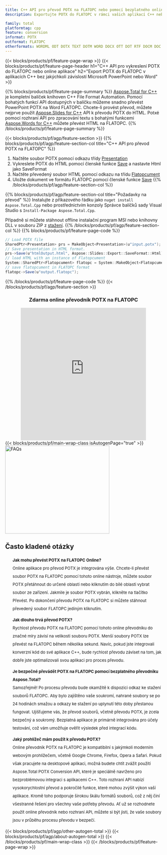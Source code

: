 ```yaml
---
title: C++ API pro převod POTX na FLATOPC nebo pomocí bezplatného online převodníku
description: Exportujte POTX do FLATOPC v rámci vašich aplikací C++ nebo online. Před integrací kódu rychle otestujte bezplatný online převodník POT na CSV.

family: total
platformtag: cpp
feature: conversion
informat: POTX
outformat: FLATOPC
otherformats: WORDML ODT DOTX TEXT DOTM WORD DOCX OTT DOT RTF DOCM DOC
---
```

{{< blocks/products/pf/feature-page-wrap >}}
{{< blocks/products/pf/feature-page-header h1="C++ API pro vykreslení POTX do FLATOPC nebo online aplikace" h2="Export POTX do FLATOPC v aplikacích C++ bez jakýchkoli závislostí Microsoft PowerPoint nebo Word" >}}

{{% blocks/products/pf/feature-page-summary %}}
[Aspose.Total for C++](https://products.aspose.com/total/cpp/) je kompletní balíček knihoven C++ File Format Automation. Pomocí bohatých funkcí API dostupných v balíčku můžeme snadno převést PowerPoint POTX na Word FLATOPC. Chcete-li provést převod, můžete nejprve použít [Aspose.Slides for C++](https://products.aspose.com/slides/cpp/) API k převodu POTX do HTML. Potxé pomocí rozhraní API pro zpracování textu s bohatými funkcemi [Aspose.Words for C++](https://products.aspose.com/words/cpp/) můžete převést HTML na FLATOPC. 
{{% /blocks/products/pf/feature-page-summary  %}}

{{< blocks/products/pf/agp/feature-section >}}
{{% blocks/products/pf/agp/feature-section-col title="C++ API pro převod POTX na FLATOPC" %}}
1. Načtěte soubor POTX pomocí odkazu třídy [Presentation](https://reference.aspose.com/slides/cpp/class/aspose.slides.presentation)
2. Vykreslete POTX do HTML pomocí členské funkce [Save](https://reference.aspose.com/slides/cpp/class/aspose.slides.presentation#afcd59ec697bf05c10f78c3869de2ec9e) a nastavte Html jako SaveFormat
3. Načtěte převedený soubor HTML pomocí odkazu na třídu [Flatopcument](https://reference.aspose.com/words/cpp/class/aspose.words.flatopcument)
4. Uložte dokument ve formátu FLATOPC pomocí členské funkce [Save](https://reference.aspose.com/words/cpp/class/aspose.words.flatopcument#save_string)
{{% /blocks/products/pf/agp/feature-section-col %}}

{{% blocks/products/pf/agp/feature-section-col title="Požadavky na převod" %}}
Instalujte z příkazového řádku jako ```nuget install Aspose.Total.Cpp``` nebo prostřednictvím konzoly Správce balíčků sady Visual Studio s ```Install-Package Aspose.Total.Cpp```.

Případně si můžete stáhnout offline instalační program MSI nebo knihovny DLL v souboru ZIP z [stažení](https://releases.aspose.comtotal/cpp).
{{% /blocks/products/pf/agp/feature-section-col %}}
{{% blocks/products/pf/feature-page-code %}}
```cs
// Load POTX file
SharedPtr<Presentation> prs = MakeObject<Presentation>(u"input.potx");
// Save presentation in HTML format.
prs->Save(u"htmlOutput.html", Aspose::Slides::Export::SaveFormat::Html);
// load HTML with an instance of Flatopcument
System::SharedPtr<Flatopcument> flatopc = System::MakeObject<Flatopcument>(u"htmlOutput.html");
// save flatopcument in FLATOPC format
flatopc->Save(u"output.flatopc"); 
```

{{% /blocks/products/pf/feature-page-code %}}
{{< /blocks/products/pf/agp/feature-section >}}

<div class="container-fluid agp-content bg-white aboutfile box-1 vh100 section nopbtm">
<div class=container>
<div class=row>
<div class="demobox tc col-md-12 padding-0" align="center">

<h3>Zdarma online převodník POTX na FLATOPC</h3>

<iframe style="border: none; height: 426px;" scrolling="no" src="https://total-conversion-app-65z5r2lp.qa.k8s.dynabic.com/?to=flatopc&from=potx" id="child-iframe" width="80%"></iframe>

</div></div>
</div></div>
{{< blocks/products/pf/main-wrap-class isAutogenPage="true" >}}
<style>.howtolist li{margin-right: 0!important;line-height: 26px;position: relative;margin-bottom: 10px;font-size: 13px;list-style-type: none;}</style>
<div class="col-md-12 tl bg-gray-dark howtolist section">
  <a class="anchor" name="faqpage"></a>
  <div class="container tl dflex" itemscope="" itemtype="https://schema.org/FAQPage">
      <div class="col-md-4 howtosectiongfx">
          <img class="social-panel-hide-on-mobile" src="https://www.groupdocs.cloud/templates/brand/images/groupdocs/conversion/groupdocs_conversion-brand.png" alt="FAQs" width="335" height="283">
      </div>
      <div class="howtosection col-md-8">
          <div>
              <h2>Často kladené otázky</h2>
              <ul>
                  <li itemscope="" itemprop="mainEntity" itemtype="https://schema.org/Question">
                      <div>
                          <span itemprop="name"><b>Jak mohu převést POTX na FLATOPC Online?</b></span>
                      </div>
                      <div itemscope="" itemprop="acceptedAnswer" itemtype="https://schema.org/Answer">
                          <span itemprop="text">Online aplikace pro převod POTX je integrována výše. Chcete-li převést soubor POTX na FLATOPC pomocí tohoto online nástroje, můžete soubor POTX přetáhnout do určené oblasti nebo kliknutím do bílé oblasti vybrat soubor ze zařízení. Jakmile je soubor POTX vybrán, klikněte na tlačítko Převést. Po dokončení převodu POTX na FLATOPC si můžete stáhnout převedený soubor FLATOPC jediným kliknutím.</span>
                      </div>
                  </li>
                  <li itemscope="" itemprop="mainEntity" itemtype="https://schema.org/Question">
                      <div>
                          <span itemprop="name"><b>Jak dlouho trvá převod POTX?</b></span>
                      </div>
                      <div itemscope="" itemprop="acceptedAnswer" itemtype="https://schema.org/Answer">
                          <span itemprop="text">Rychlost převodu POTX na FLATOPC pomocí tohoto online převodníku do značné míry závisí na velikosti souboru POTX. Menší soubory POTX lze převést na FLATOPC během několika sekund. Navíc, pokud jste integrovali konverzní kód do své aplikace C++, bude rychlost převodu záviset na tom, jak dobře jste optimalizovali svou aplikaci pro proces převodu.</span>
                      </div>
                  </li>
                  <li itemscope="" itemprop="mainEntity" itemtype="https://schema.org/Question">
                      <div>
                          <span itemprop="name"><b>Je bezpečné převádět POTX na FLATOPC pomocí bezplatného převodníku Aspose.Total?</b></span>
                      </div>
                      <div itemscope="" itemprop="acceptedAnswer" itemtype="https://schema.org/Answer">
                          <span itemprop="text">Samozřejmě! Po procesu převodu bude okamžitě k dispozici odkaz ke stažení souborů FLATOPC. Aby bylo zajištěno vaše soukromí, nahrané soubory se po 24 hodinách smažou a odkazy ke stažení po uplynutí této doby přestanou fungovat. Ujišťujeme vás, že převod souborů, včetně převodu POTX, je zcela bezpečný a soukromý. Bezplatná aplikace je primárně integrována pro účely testování, což vám umožňuje ověřit výsledek před integrací kódu.</span>
                      </div>
                  </li>                 
                  <li itemscope="" itemprop="mainEntity" itemtype="https://schema.org/Question">
                      <div>
                          <span itemprop="name"><b>Jaký prohlížeč mám použít k převodu POTX?</b></span>
                      </div>
                      <div itemscope="" itemprop="acceptedAnswer" itemtype="https://schema.org/Answer">
                          <span itemprop="text">Online převodník POTX na FLATOPC je kompatibilní s jakýmkoli moderním webovým prohlížečem, včetně Google Chrome, Firefox, Opera a Safari. Pokud však pracujete na desktopové aplikaci, možná budete chtít zvážit použití Aspose.Total POTX Conversion API, které je speciálně navrženo pro bezproblémovou integraci s aplikacemi C++. Toto rozhraní API nabízí vysokorychlostní převod a pokročilé funkce, které mohou zvýšit výkon vaší aplikace. Kromě toho podporuje širokou škálu formátů souborů, což z něj činí všestranné řešení pro všechny vaše potřeby převodu. Ať už se rozhodnete použít online převodník nebo rozhraní API, můžete si být jisti, že vaše soubory jsou v průběhu procesu převodu v bezpečí.</span>
                      </div>
                  </li>
              </ul>
          </div>
      </div>
  </div>
{{< blocks/products/pf/agp/other-autogen-total >}}
{{< blocks/products/pf/agp/about-autogen-total >}}
{{< /blocks/products/pf/main-wrap-class >}}
{{< /blocks/products/pf/feature-page-wrap >}}